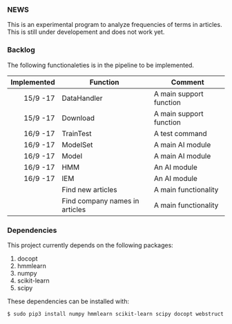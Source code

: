 ### NEWS
This is an experimental program to analyze frequencies of terms in articles. This is still under developement and does not work yet.


### Backlog
The following functionaleties is in the pipeline to be implemented.

| Implemented   | Function      | Comment|
| -------------:|---------------| -------|
| 15/9 -17      | DataHandler   | A main support function |
| 15/9 -17      | Download      | A main support function |
| 16/9 -17      | TrainTest     | A test command |
| 16/9 -17      | ModelSet      | A main AI module |
| 16/9 -17      | Model         | A main AI module |
| 16/9 -17      | HMM           | An AI module |
| 16/9 -17      | IEM           | An AI module |
|               | Find new articles     | A main functionality |
|               | Find company names in articles | A main functionality |


### Dependencies
This project currently depends on the following packages:
1. docopt
2. hmmlearn
3. numpy
4. scikit-learn
5. scipy

These dependencies can be installed with:
```sh
$ sudo pip3 install numpy hmmlearn scikit-learn scipy docopt webstruct
```